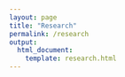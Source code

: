 ```yaml
---
layout: page
title: "Research"
permalink: /research
output: 
  html_document:
    template: research.html
---
```

